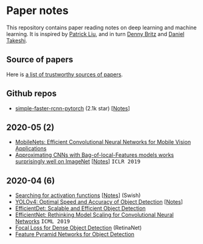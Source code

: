 # Paper notes
This repository contains paper reading notes on deep learning and machine learning. It is inspired by [Patrick Liu](https://github.com/patrick-llgc/Learning-Deep-Learning), and in turn [Denny Britz](https://github.com/dennybritz/deeplearning-papernotes) and [Daniel Takeshi](https://github.com/DanielTakeshi/Paper_Notes).

## Source of papers
Here is [a list of trustworthy sources of papers](trusty.md).

## Github repos
- [simple-faster-rcnn-pytorch](https://github.com/chenyuntc/simple-faster-rcnn-pytorch/) (2.1k star) [[Notes](code_notes/simple_faster_rcnn.md)]


## 2020-05 (2)

- [MobileNets: Efficient Convolutional Neural Networks for Mobile Vision Applications](https://arxiv.org/abs/1704.04861)
- [Approximating CNNs with Bag-of-local-Features models works surprisingly well on ImageNet](https://arxiv.org/abs/1904.00760) [[Notes](paper_notes/bag_features.md)] <kbd>ICLR 2019</kbd>

## 2020-04 (6)

- [Searching for activation functions](https://arxiv.org/abs/1710.05941) [[Notes](paper_notes/swish.md)] (Swish)
- [YOLOv4: Optimal Speed and Accuracy of Object Detection](https://arxiv.org/abs/2004.10934) [[Notes](paper_notes/yolov4.md)]
- [EfficientDet: Scalable and Efficient Object Detection](https://arxiv.org/abs/1911.09070)
- [EfficientNet: Rethinking Model Scaling for Convolutional Neural Networks](https://arxiv.org/pdf/1905.11946.pdf) <kbd>ICML 2019</kbd>
- [Focal Loss for Dense Object Detection](https://arxiv.org/pdf/1708.02002.pdf) (RetinaNet)
- [Feature Pyramid Networks for Object Detection](http://arxiv.org/abs/1612.03144)
